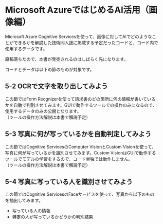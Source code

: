 # Microsoft AzureではじめるAI活用（画像編）
Microsoft Azure Cognitive Servicesを使って、画像に対してAIでどのようなことができるかを解説した技術同人誌に掲載する予定だったコードと、コード内で使用するデータです。

原稿落ちたので、本書が発売されるのはしばらく先になります。

コードとデータは以下の節のものが対象です。

## 5-2 OCRで文字を取り出してみよう
この節ではForm Recgnizerを使って請求書のどの箇所に何の情報が書いているかを自動で判別させてみます。GUIで動作するツールでの操作のみになるので、使用するデータのみの公開となります。  
（ツールの操作方法解説は本書で解説予定）

## 5-3 写真に何が写っているかを自動判定してみよう
この節ではCognitive ServicesのComputer VisionとCustom Visionを使って、写真に何が写っているかを識別させてみます。Custom VisionはGUIで動作するツールでモデルの学習をするので、コード単独では動作しません。  
（ツールの操作方法解説は本書で解説予定）

## 5-4 写真に写っている人を識別させてみよう
この節ではCognitive ServicesのFaceサービスを使って、写真から以下のものを抽出してみます。

- 写っている人の情報
- 特定の人が写っているかどうかの判別結果